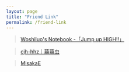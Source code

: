 ```yaml
---
layout: page
title: "Friend Link"
permalink: /friend-link
---
```


> <a href="https://blog.woshiluo.com" target="_blank">Woshiluo's Notebook -「Jump up HIGH!!」</a>  

> <a href="https://cjh-hhz.github.io" target="_blank">cjh-hhz｜蒻蒻虫</a>  

> <a href="http://misakae.live" target="_blank">MisakaE</a>
